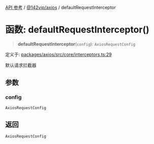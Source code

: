 [API 参考](../wiki/Home) / [@142vip/axios](../wiki/@142vip.axios) / defaultRequestInterceptor

# 函数: defaultRequestInterceptor()

> **defaultRequestInterceptor**(`config`): `AxiosRequestConfig`

定义于: [packages/axios/src/core/interceptors.ts:29](https://github.com/142vip/core-x/blob/25cf658819688f02293d600e7003b5877a2f9489/packages/axios/src/core/interceptors.ts#L29)

默认请求拦截器

## 参数

### config

`AxiosRequestConfig`

## 返回

`AxiosRequestConfig`
